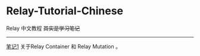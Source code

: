 # Relay-Tutorial-Chinese
Relay 中文教程  ~~其实是学习笔记~~
  
***

[笔记1](https://github.com/lineves/Relay-Tutorial-Chinese/blob/master/Relay-HelloWorld%E6%95%99%E7%A8%8B/Relay-HelloWorld%E7%AC%94%E8%AE%B01.md)     关于Relay Container 和 Relay Mutation 。